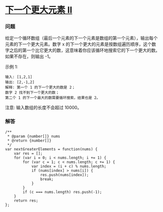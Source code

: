 # [下一个更大元素 II](https://leetcode-cn.com/problems/next-greater-element-ii)

### 问题

给定一个循环数组（最后一个元素的下一个元素是数组的第一个元素），输出每个元素的下一个更大元素。数字 x 的下一个更大的元素是按数组遍历顺序，这个数字之后的第一个比它更大的数，这意味着你应该循环地搜索它的下一个更大的数。如果不存在，则输出 -1。

示例 1:

```
输入: [1,2,1]
输出: [2,-1,2]
解释: 第一个 1 的下一个更大的数是 2；
数字 2 找不到下一个更大的数；
第二个 1 的下一个最大的数需要循环搜索，结果也是 2。
```
注意: 输入数组的长度不会超过 10000。

### 解答

```
/**
 * @param {number[]} nums
 * @return {number[]}
 */
var nextGreaterElements = function(nums) {
    var res = [];
    for (var i = 0; i < nums.length; i += 1) {
        for (var c = 1; c < nums.length; c += 1) {
            var index = (i + c) % nums.length;
            if (nums[index] > nums[i]) {
                res.push(nums[index]);
                break;
            }
        }
        if (c === nums.length) res.push(-1);
    }
    return res;
};
```